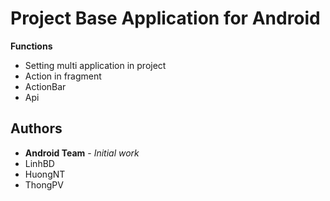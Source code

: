 # Project Base Application for Android
**Functions** 

- Setting multi application in project
- Action in fragment
- ActionBar
- Api


## Authors

* **Android Team** - *Initial work*
* LinhBD
* HuongNT
* ThongPV


